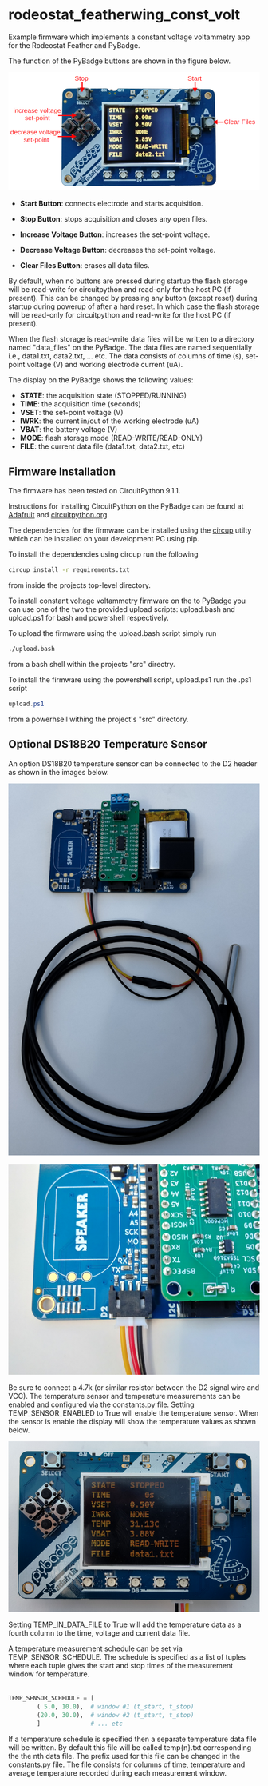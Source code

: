 # rodeostat_featherwing_const_volt

Example firmware which implements a constant voltage voltammetry app
for the Rodeostat Feather and PyBadge. 

The function of the PyBadge buttons are shown in the figure below. 


![button functions](/images/button_functions.png)

* **Start Button**: connects electrode and starts acquisition. 

* **Stop Button**: stops acquisition and closes any open files.

* **Increase Voltage Button**: increases the set-point voltage. 

* **Decrease Voltage Button**: decreases the set-point voltage.  

* **Clear Files Button**: erases all data files. 

By default, when no buttons are pressed during startup the flash storage
will be read-write for circuitpython and read-only for the host PC (if
present).  This can be changed by pressing any button (except reset) during
startup during powerup of after a hard reset. In which case the flash
storage will be read-only for circuitpython and read-write for the host PC
(if present). 

When the flash storage is read-write data files will be written to a directory
named "data_files" on the PyBadge. The data files are named sequentially i.e.,
data1.txt, data2.txt, ... etc. The data consists of columns of time (s),
set-point voltage (V) and working electrode current (uA).   

The display on the PyBadge shows the following values:

* **STATE**: the acquisition state (STOPPED/RUNNING)
* **TIME**:  the acquisition time (seconds)
* **VSET**:  the set-point voltage (V)
* **IWRK**:  the current in/out of the working electrode (uA)
* **VBAT**:  the battery voltage (V)
* **MODE**:  flash storage mode (READ-WRITE/READ-ONLY)
* **FILE**:  the current data file (data1.txt, data2.txt, etc)


## Firmware Installation

The firmware has been tested on CircuitPython 9.1.1. 

Instructions for installing CircuitPython on the PyBadge can be found at [Adafruit](https://learn.adafruit.com/adafruit-pybadge/installing-circuitpython) 
and  [circuitpython.org](https://circuitpython.org/board/pybadge/).

The dependencies for the firmware can be installed using the
[circup](https://github.com/adafruit/circup) utilty which can be installed on
your development PC using pip.  

To install the dependencies using circup run the following  

```bash
circup install -r requirements.txt


```
from inside the projects top-level directory.  


To install constant voltage voltammetry firmware on the to PyBadge you can use
one of the two the provided upload scripts:  upload.bash and upload.ps1 for
bash and powershell respectively.  

To upload the firmware using the upload.bash script simply run 

``` bash
./upload.bash


```
from a bash shell within the projects "src" directry. 

To install the firmware using the powershell script, upload.ps1 run the .ps1
script   

```powershell
upload.ps1

```

from a powerhsell withing the project's "src" directory. 

## Optional DS18B20 Temperature Sensor

An option DS18B20 temperature sensor can be connected to the D2 header as shown
in the images below. 

![temp sensor connection 1](images/temp_sensor_connection_1.png)

![temp sensor connection 2](images/temp_sensor_connection_2.png)

Be sure to connect a 4.7k (or similar resistor between the D2 signal wire and
VCC). The temperature sensor and temperature measurements can be enabled and
configured via the constants.py file. Setting TEMP\_SENSOR\_ENABLED to True will
enable the temperature sensor. When the sensor is enable the display will show the
temperature values as shown below. 

![display with temp sensor](images/display_with_temp_sensor.png)

Setting TEMP\_IN\_DATA\_FILE to True will add the temperature data as a fourth
column to the time, voltage and current data file.  

A temperature measurement schedule can be set via TEMP\_SENSOR\_SCHEDULE.  The schedule
is specified as a list of tuples where each tuple gives the start and stop times of the 
measurement window for temperature. 

```python

TEMP_SENSOR_SCHEDULE = [
        ( 5.0, 10.0),  # window #1 (t_start, t_stop)
        (20.0, 30.0),  # window #2 (t_start, t_stop) 
        ]              # ... etc

```
If a temperature schedule is specified then a separate temperature data file
will be written. By default this file will be called temp{n}.txt corresponding
the the nth data file. The prefix used for this file can be changed in the
constants.py file.  The file consists for columns of time, temperature and
average temperature recorded during each measurement window.  
